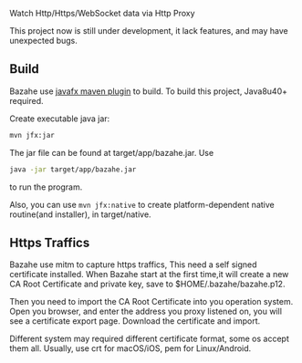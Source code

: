 
Watch Http/Https/WebSocket data via Http Proxy

This project now is still under development, it lack features, and may have unexpected bugs.

## Build
Bazahe use [javafx maven plugin](https://github.com/javafx-maven-plugin/javafx-maven-plugin) to build.
To build this project, Java8u40+ required.

Create executable java jar:

```sh
mvn jfx:jar
```

The jar file can be found at target/app/bazahe.jar. Use

```sh
java -jar target/app/bazahe.jar
```
to run the program.

Also, you can use `mvn jfx:native` to create platform-dependent native routine(and installer), in target/native.

## Https Traffics
Bazahe use mitm to capture https traffics, This need a self signed certificate installed.
When Bazahe start at the first time,it will create a new CA Root Certificate and private key, save to $HOME/.bazahe/bazahe.p12.

Then you need to import the CA Root Certificate into you operation system.
Open you browser, and enter the address you proxy listened on, you will see a certificate export page. Download the certificate and import.

Different system may required different certificate format, some os accept them all.
Usually,  use crt for macOS/iOS, pem for Linux/Android.